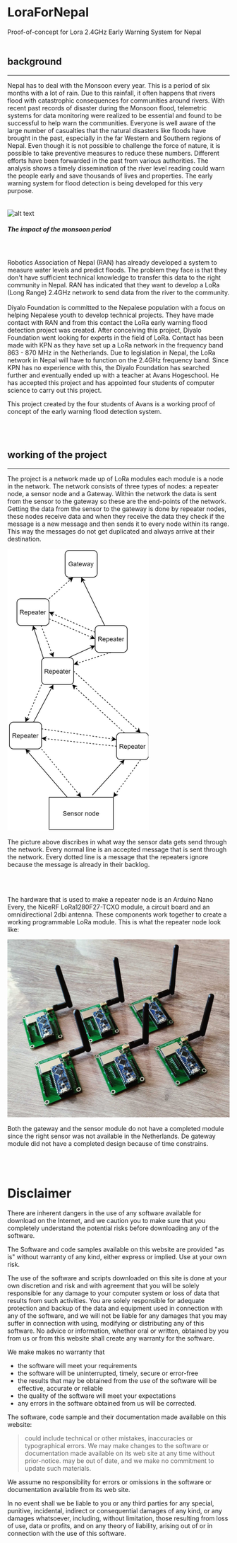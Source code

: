 # LoraForNepal
Proof-of-concept for Lora 2.4GHz Early Warning System for Nepal
<br>
<br>

## background
---

Nepal has to deal with the Monsoon every year. This is a period of six months with a lot of rain. Due to this rainfall, it often happens that rivers flood with catastrophic consequences for communities around rivers. With recent past records of disaster during the Monsoon flood, telemetric systems for data monitoring were realized to be essential and found to be successful to help warn the communities. Everyone is well aware of the large number of casualties that the natural disasters like floods have brought in the past, especially in the far Western and Southern regions of Nepal. Even though it is not possible to challenge the force of nature, it is possible to take preventive measures to reduce these numbers. Different efforts have been forwarded in the past from various authorities. The analysis shows a timely dissemination of the river level reading could warn the people early and save thousands of lives and properties. The early warning system for flood detection is being developed for this very purpose. 
<br>
<br>
<br>
![alt text](https://static.dw.com/image/49578114_401.jpg "Monsoon Period")

##### The impact of the monsoon period
<br>
<br>
Robotics Association of Nepal (RAN) has already developed a system to measure water levels and predict floods. The problem they face is that they don't have sufficient technical knowledge to transfer this data to the right community in Nepal. RAN has indicated that they want to develop a LoRa (Long Range) 2.4GHz network to send data from the river to the community. 
<br>
<br>
Diyalo Foundation is committed to the Nepalese population with a focus on helping Nepalese youth to develop technical projects. They have made contact with RAN and from this contact the LoRa early warning flood detection project was created. After conceiving this project, Diyalo Foundation went looking for experts in the field of LoRa. Contact has been made with KPN as they have set up a LoRa network in the frequency band 863 - 870 MHz in the Netherlands. Due to legislation in Nepal, the LoRa network in Nepal will have to function on the 2.4GHz frequency band. Since KPN has no experience with this, the Diyalo Foundation has searched further and eventually ended up with a teacher at Avans Hogeschool. He has accepted this project and has appointed four students of computer science to carry out this project.

This project created by the four students of Avans is a working proof of concept of the early warning flood detection system.  

<br>
<br>

## working of the project
----

The project is a network made up of LoRa modules each module is a node in the network. The network consists of three types of nodes: a repeater node, a sensor node and a Gateway. Within the network the data is sent from the sensor to the gateway so these are the end-points of the network. Getting the data from the sensor to the gateway is done by repeater nodes, these nodes receive data and when they receive the data they check if the message is a new message and then sends it to every node within its range. This way the messages do not get duplicated and always arrive at their destination. 

![alt text](./images/Network.png "Network") 

The picture above discribes in what way the sensor data gets send through the network. Every normal line is an accepted message that is sent through the network. Every dotted line is a message that the repeaters ignore because the message is already in their backlog.

<br>
<br>

The hardware that is used to make a repeater node is an Arduino Nano Every, the NiceRF LoRa1280F27-TCXO module, a circuit board and an omnidirectional 2dbi antenna. These components work together to create a working programmable LoRa module. This is what the repeater node look like:

![alt text](./images/IMG_20210614_160015_2.jpg "Network") 


Both the gateway and the sensor module do not have a completed module since the right sensor was not available in the Netherlands. De gateway module did not have a completed design because of time constrains.


<br>
<br>


# Disclaimer

There are inherent dangers in the use of any software available for download on the Internet, and we caution you to make sure that you completely understand the potential risks before downloading any of the software.

The Software and code samples available on this website are provided "as is" without warranty of any kind, either express or implied. Use at your own risk.

The use of the software and scripts downloaded on this site is done at your own discretion and risk and with agreement that you will be solely responsible for any damage to your computer system or loss of data that results from such activities. You are solely responsible for adequate protection and backup of the data and equipment used in connection with any of the software, and we will not be liable for any damages that you may suffer in connection with using, modifying or distributing any of this software. No advice or information, whether oral or written, obtained by you from us or from this website shall create any warranty for the software.

We make makes no warranty that

- the software will meet your requirements
- the software will be uninterrupted, timely, secure or error-free
- the results that may be obtained from the use of the software will be effective, accurate or reliable
- the quality of the software will meet your expectations
- any errors in the software obtained from us will be corrected. 

The software, code sample and their documentation made available on this website:

>could include technical or other mistakes, inaccuracies or typographical errors. We may make changes to the software or documentation made available on its web site at any time without prior-notice.
may be out of date, and we make no commitment to update such materials. 

We assume no responsibility for errors or omissions in the software or documentation available from its web site.

In no event shall we be liable to you or any third parties for any special, punitive, incidental, indirect or consequential damages of any kind, or any damages whatsoever, including, without limitation, those resulting from loss of use, data or profits, and on any theory of liability, arising out of or in connection with the use of this software. 